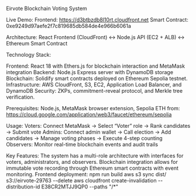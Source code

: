 
Eirvote Blockchain Voting System

Live Demo: 
Frontend: https://d3btbzdb8l10rt.cloudfront.net
Smart Contract: 0xe9249d97aefe2f7c819685db584de4e966b6061a

Architecture:
React Frontend (CloudFront) ↔ Node.js API (EC2 + ALB) ↔ Ethereum Smart Contract

Technology Stack:

Frontend: React 18 with Ethers.js for blockchain interaction and MetaMask integration
Backend: Node.js Express server with DynamoDB storage
Blockchain: Solidify smart contracts deployed on Ethereum Sepolia testnet.
Infrastructure: AWS CloudFront, S3, EC2, Application Load Balancer, and DynamoDB
Security: ZKPs, commitment-reveal protocol, and Merkle tree verification. 


Prerequisites:
Node.js, MetaMask browser extension, Sepolia ETH from:
https://cloud.google.com/application/web3/faucet/ethereum/sepolia

Usage: 
Voters: Connect MetaMask -> Select “Voter” role -> Rank candidates -> Submit vote
Admins: Connect admin wallet -> Call election -> Add candidates -> Manage voting phases -> Execute 4-step counting
Observers: Monitor real-time blockchain events and audit trails

Key Features:
The system has a multi-role architecture with interfaces for voters, administrators, and observers. Blockchain integration allows for immutable vote recording through Ethereum smart contracts with event monitoring. 
Frontend deployment: 
npm run build 
aws s3 sync dist/ s3://eirvote-29763 --delete 
aws cloudfront create-invalidation --distribution-id E38CR2MTJJ9QP0 --paths "/*"
